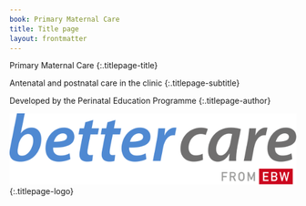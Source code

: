 ```yaml
---
book: Primary Maternal Care
title: Title page
layout: frontmatter
---
```


Primary Maternal Care
{:.titlepage-title}

Antenatal and postnatal care in&nbsp;the&nbsp;clinic
{:.titlepage-subtitle}

Developed by the Perinatal Education Programme
{:.titlepage-author}

![Bettercare logo][logo]{:.titlepage-logo}

[logo]: images/bettercare-logo.svg "Bettercare logo"
